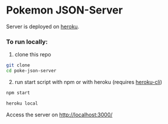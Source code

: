 # Pokemon JSON-Server

Server is deployed on <a href="https://poke-json-server.herokuapp.com">heroku</a>.

### To run locally:

1) clone this repo

```sh
git clone
cd poke-json-server
```

2) run start script with npm or with heroku (requires <a href="https://devcenter.heroku.com/articles/getting-started-with-nodejs">heroku-cli</a>)
	
```sh
npm start
```
  	
```sh
heroku local
```
    
Access the server on <a href="http://localhost:3000/">http://localhost:3000/</a>
